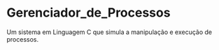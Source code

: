 # Gerenciador_de_Processos
Um sistema em Linguagem C que simula a manipulação e execução de processos.
